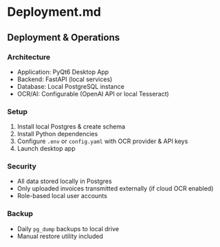 # Deployment.md

## Deployment & Operations

### Architecture
- Application: PyQt6 Desktop App
- Backend: FastAPI (local services)
- Database: Local PostgreSQL instance
- OCR/AI: Configurable (OpenAI API or local Tesseract)

### Setup
1. Install local Postgres & create schema
2. Install Python dependencies
3. Configure `.env` or `config.yaml` with OCR provider & API keys
4. Launch desktop app

### Security
- All data stored locally in Postgres
- Only uploaded invoices transmitted externally (if cloud OCR enabled)
- Role-based local user accounts

### Backup
- Daily `pg_dump` backups to local drive
- Manual restore utility included

